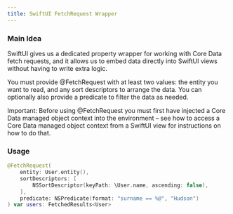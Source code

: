 ```yaml
---
title: SwiftUI FetchRequest Wrapper
---
```


### Main Idea
 
SwiftUI gives us a dedicated property wrapper for working with Core Data fetch requests, and it allows us to embed data directly into SwiftUI views without having to write extra logic.

You must provide @FetchRequest with at least two values: the entity you want to read, and any sort descriptors to arrange the data. You can optionally also provide a predicate to filter the data as needed.

Important: Before using @FetchRequest you must first have injected a Core Data managed object context into the environment – see how to access a Core Data managed object context from a SwiftUI view for instructions on how to do that.


### Usage
```swift
@FetchRequest(
    entity: User.entity(),
    sortDescriptors: [
        NSSortDescriptor(keyPath: \User.name, ascending: false),
    ],
    predicate: NSPredicate(format: "surname == %@", "Hudson")
) var users: FetchedResults<User>
```
